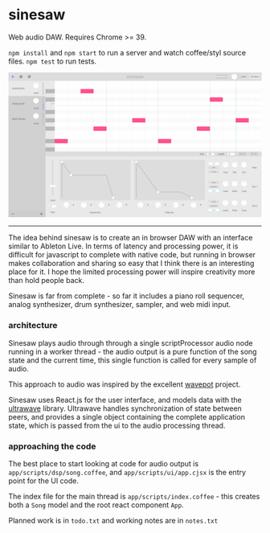 # sinesaw #

Web audio DAW.  Requires Chrome >= 39.

`npm install` and `npm start` to run a server and watch coffee/styl source
files.  `npm test` to run tests.

![Screenshot](screenshot.png?raw=true "Screenshot")

---


The idea behind sinesaw is to create an in browser DAW with an interface similar
to Ableton Live.  In terms of latency and processing power, it is difficult for
javascript to complete with native code, but running in browser makes
collaboration and sharing so easy that I think there is an interesting place for
it.  I hope the limited processing power will inspire creativity more than hold
people back.

Sinesaw is far from complete - so far it includes a piano roll sequencer, analog
synthesizer, drum synthesizer, sampler, and web midi input.


### architecture

Sinesaw plays audio through through a single scriptProcessor audio node running
in a worker thread - the audio output is a pure function of the song state and
the current time, this single function is called for every sample of audio.

This approach to audio was inspired by the excellent
[wavepot](http://wavepot.com) project.

Sinesaw uses React.js for the user interface, and models data with the
[ultrawave](//github.com/charlieschwabacher/ultrawave) library.  Ultrawave
handles synchronization of state between peers, and provides a single object
containing the complete application state, which is passed from the ui to the
audio processing thread.


### approaching the code

The best place to start looking at code for audio output is
`app/scripts/dsp/song.coffee`, and `app/scripts/ui/app.cjsx` is the entry
point for the UI code.

The index file for the main thread is `app/scripts/index.coffee` - this creates
both a `Song` model and the root react component `App`.

Planned work is in `todo.txt` and working notes are in `notes.txt`
